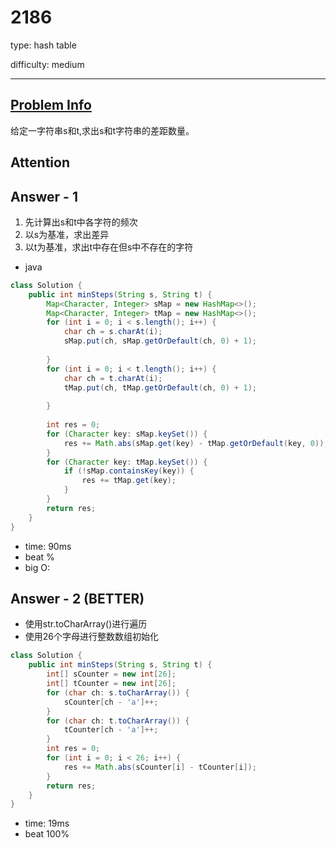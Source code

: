 
# 2186
type: hash table

difficulty: medium

---

## [Problem Info][problem_link]
给定一字符串s和t,求出s和t字符串的差距数量。

## Attention

## Answer - 1
1. 先计算出s和t中各字符的频次
2. 以s为基准，求出差异
3. 以t为基准，求出t中存在但s中不存在的字符

- java

```java
class Solution {
    public int minSteps(String s, String t) {
        Map<Character, Integer> sMap = new HashMap<>();
        Map<Character, Integer> tMap = new HashMap<>();
        for (int i = 0; i < s.length(); i++) {
            char ch = s.charAt(i);
            sMap.put(ch, sMap.getOrDefault(ch, 0) + 1);
            
        }
        for (int i = 0; i < t.length(); i++) {
            char ch = t.charAt(i);
            tMap.put(ch, tMap.getOrDefault(ch, 0) + 1);
            
        }
        
        int res = 0;
        for (Character key: sMap.keySet()) {
            res += Math.abs(sMap.get(key) - tMap.getOrDefault(key, 0));
        }
        for (Character key: tMap.keySet()) {
            if (!sMap.containsKey(key)) {
                res += tMap.get(key);
            }
        }
        return res;
    }
}
```
- time: 90ms
- beat %
- big O:

## Answer - 2 (BETTER)
- 使用str.toCharArray()进行遍历
- 使用26个字母进行整数数组初始化

```java
class Solution {
    public int minSteps(String s, String t) {
        int[] sCounter = new int[26];
        int[] tCounter = new int[26];
        for (char ch: s.toCharArray()) {
            sCounter[ch - 'a']++;
        }
        for (char ch: t.toCharArray()) {
            tCounter[ch - 'a']++;
        }
        int res = 0;
        for (int i = 0; i < 26; i++) {
            res += Math.abs(sCounter[i] - tCounter[i]);
        }
        return res;
    }
}
```
- time: 19ms
- beat 100%

[problem_link]: https://leetcode.com/problems/minimum-number-of-steps-to-make-two-strings-anagram-ii/

